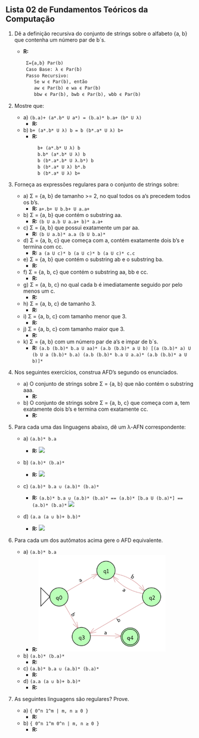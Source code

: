 ## Lista 02 de Fundamentos Teóricos da Computação

1. Dê a definição recursiva do conjunto de strings sobre o alfabeto {a, b} que contenha um número par de b´s.

    - **R:**
        ```tex
         Σ={a,b} Par(b)
         Caso Base: λ ϵ Par(b)
         Passo Recursivo:
            Se w ϵ Par(b), então
            aw ϵ Par(b) e wa ϵ Par(b)
            bbw ϵ Par(b), bwb ϵ Par(b), wbb ϵ Par(b)
        ```

2. Mostre que:

    - a) `(b.a)+ (a*.b* U a*) = (b.a)* b.a+ (b* U λ)`
        - **R:**
    - b) `b+ (a*.b* U λ) b = b (b*.a* U λ) b+`
        - **R:**
            ```tex
              b+ (a*.b* U λ) b
              b.b* (a*.b* U λ) b
              b (b*.a*.b* U λ.b*) b
              b (b*.a* U λ) b*.b
              b (b*.a* U λ) b+
            ```

3. Forneça as expressões regulares para o conjunto de strings sobre:

    - a) Σ = {a, b} de tamanho >= 2, no qual todos os a’s precedem todos os b’s.
        - **R:** `a+.b+ U b.b+ U a.a+`
    - b) Σ = {a, b} que contém o substring aa.
        - **R:** `(b U a.b U a.a+ b)* a.a+`
    - c) Σ = {a, b} que possui exatamente um par aa.
        - **R:** `(b U a.b)* a.a (b U b.a)*`
    - d) Σ = {a, b, c} que começa com a, contém exatamente dois b’s e termina com cc.
        - **R:** `a (a U c)* b (a U c)* b (a U c)* c.c`
    - e) Σ = {a, b} que contém o substring ab e o substring ba.
        - **R:**
    - f) Σ = {a, b, c} que contém o substring aa, bb e cc.
        - **R:**
    - g) Σ = {a, b, c} no qual cada b é imediatamente seguido por pelo menos um c.
        - **R:**
    - h) Σ = {a, b, c} de tamanho 3.
        - **R:**
    - i) Σ = {a, b, c} com tamanho menor que 3.
        - **R:**
    - j) Σ = {a, b, c} com tamanho maior que 3.
        - **R:**
    - k) Σ = {a, b} com um número par de a’s e impar de b´s.
        - **R:** `(a.b (b.b)* b.a U aa)* (a.b (b.b)* a U b) [(a (b.b)* a) U (b U a (b.b)* b.a) (a.b (b.b)* b.a U a.a)* (a.b (b.b)* a U b)]*`

4. Nos seguintes exercícios, construa AFD’s segundo os enunciados.

    - a) O conjunto de strings sobre Σ = {a, b} que não contém o substring aaa.
        - **R:**
    - b) O conjunto de strings sobre Σ = {a, b, c} que começa com a, tem exatamente dois b’s e termina com exatamente cc.
        - **R:**

5. Para cada uma das linguagens abaixo, dê um λ-AFN correspondente:

    - a) `(a.b)* b.a`

        - **R:** <img src="Imagens/λ-AFN/(ab)*ba.png" width="390"/>

    - b) `(a.b)* (b.a)*`

        - **R:** <img src="Imagens/λ-AFN/(ab)*(ba)*.png" width="340"/>

    - c) `(a.b)* b.a ∪ (a.b)* (b.a)*`

        - **R:** `(a.b)* b.a ∪ (a.b)* (b.a)* == (a.b)* [b.a U (b.a)*] == (a.b)* (b.a)*`
          <img src="Imagens/λ-AFN/(ab)*(ba)*.png" width="340"/>

    - d) `(a.a (a ∪ b)+ b.b)*`
        - **R:**
          <img src="Imagens/λ-AFN/(aa(aUb)+bb)*.png" width="320"/>

6. Para cada um dos autômatos acima gere o AFD equivalente.

    - a) `(a.b)* b.a`
        - **R:** <img src="Imagens/AFD/(ab)*ba.png" width="340"/>
    - b) `(a.b)* (b.a)*`
        - **R:**
    - c) `(a.b)* b.a ∪ (a.b)* (b.a)*`
        - **R:**
    - d) `(a.a (a ∪ b)+ b.b)*`
        - **R:**


7. As seguintes linguagens são regulares? Prove.
    - a) `{ 0^n 1^m | m, n ≥ 0 }`
        - **R:**
    - b) `{ 0^n 1^m 0^n | m, n ≥ 0 }`
        - **R:**
